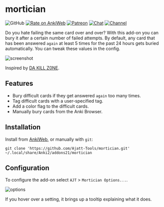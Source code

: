 # mortician

![GitHub](https://img.shields.io/github/license/Ajatt-Tools/mortician)
[![Rate on AnkiWeb](https://glutanimate.com/logos/ankiweb-rate.svg)](https://ankiweb.net/shared/info/1255924302)
[![Patreon](https://img.shields.io/badge/patreon-support-orange)](https://www.patreon.com/bePatron?u=43555128)
[![Chat](https://img.shields.io/badge/chat-join-green.svg)](https://tatsumoto-ren.github.io/blog/join-our-community.html)
[![Channel](https://shields.io/badge/channel-subscribe-blue?logo=telegram&color=3faee8)](https://t.me/ajatt_tools)

Do you hate failing the same card over and over?
With this add-on you can bury it after a certain number of failed attempts.
By default, any card that has been answered `again` at least 5 times for the past 24 hours
gets buried automatically. You can tweak these values in the config.

![screenshot](https://user-images.githubusercontent.com/69171671/120607628-e3470c00-c43f-11eb-89c2-65828d5a541a.png)

Inspired by [DA KILL Z0NE](https://ankiweb.net/shared/info/1565222544).

## Features

* Bury difficult cards if they get answered `again` too many times.
* Tag difficult cards with a user-specified tag.
* Add a color flag to the difficult cards.
* Manually bury cards from the Anki Browser.

## Installation

Install from [AnkiWeb](https://ankiweb.net/shared/info/1255924302), or manually with `git`:

```
git clone 'https://github.com/Ajatt-Tools/mortician.git' ~/.local/share/Anki2/addons21/mortician
```

## Configuration

To configure the add-on select `AJT` > `Mortician Options...`.

![options](https://user-images.githubusercontent.com/69171671/120606253-81d26d80-c43e-11eb-8111-32bfa24d9db2.png)

If you hover over a setting, it brings up a tooltip explaining what it does.
